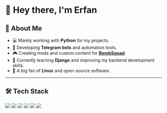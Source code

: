 # 👋 Hey there, I'm Erfan

## 🚀 About Me
- 💻 Mainly working with **Python** for my projects.  
- 🤖 Developing **Telegram bots** and automation tools.  
- 🎮 Creating mods and custom content for [**BombSquad**](https://play.google.com/store/apps/details?id=net.froemling.bombsquad&hl=en_US&gl=US&pli=1).  
- 🌱 Currently learning **Django** and improving my backend development skills.  
- 🐧 A big fan of **Linux** and open-source software.  

---

## 🛠️ Tech Stack
<p>
  <img src="https://img.shields.io/badge/Python-3776AB?style=for-the-badge&logo=python&logoColor=white"/>
  <img src="https://img.shields.io/badge/Django-092E20?style=for-the-badge&logo=django&logoColor=white"/>
  <img src="https://img.shields.io/badge/Telegram_Bot-26A5E4?style=for-the-badge&logo=telegram&logoColor=white"/>
  <img src="https://img.shields.io/badge/Linux-FCC624?style=for-the-badge&logo=linux&logoColor=black"/>
  <img src="https://img.shields.io/badge/Bash-4EAA25?style=for-the-badge&logo=gnubash&logoColor=white"/>
  <img src="https://img.shields.io/badge/Git-F05032?style=for-the-badge&logo=git&logoColor=white"/>

</p>

